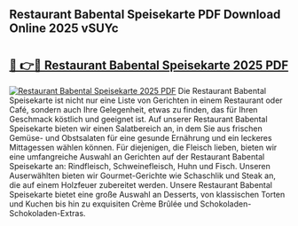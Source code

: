 ## Restaurant Babental Speisekarte PDF Download Online 2025 vSUYc

# <h2><a href="http://gccb9a.nevu.top/?p=Restaurant+Babental+Speisekarte">🔗 👉🔴 Restaurant Babental Speisekarte 2025 PDF</a></h2>

[![Restaurant Babental Speisekarte 2025 PDF](https://i.imgur.com/dBaPXMq.png)](http://gccb9a.nevu.top/?p=Restaurant+Babental+Speisekarte)
Die Restaurant Babental Speisekarte ist nicht nur eine Liste von Gerichten in einem Restaurant oder Café, sondern auch Ihre Gelegenheit, etwas zu finden, das für Ihren Geschmack köstlich und geeignet ist. Auf unserer Restaurant Babental Speisekarte bieten wir einen Salatbereich an, in dem Sie aus frischen Gemüse- und Obstsalaten für eine gesunde Ernährung und ein leckeres Mittagessen wählen können. Für diejenigen, die Fleisch lieben, bieten wir eine umfangreiche Auswahl an Gerichten auf der Restaurant Babental Speisekarte an: Rindfleisch, Schweinefleisch, Huhn und Fisch. Unseren Auserwählten bieten wir Gourmet-Gerichte wie Schaschlik und Steak an, die auf einem Holzfeuer zubereitet werden. Unsere Restaurant Babental Speisekarte bietet eine große Auswahl an Desserts, von klassischen Torten und Kuchen bis hin zu exquisiten Crème Brûlée und Schokoladen-Schokoladen-Extras.
